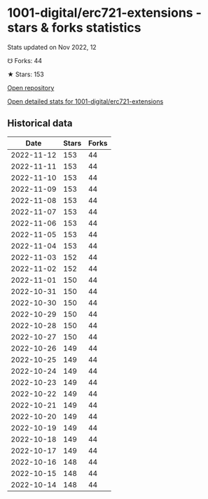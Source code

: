 # 1001-digital/erc721-extensions - stars & forks statistics

Stats updated on Nov 2022, 12

☋ Forks: 44

★ Stars: 153

[Open repository](https://github.com/1001-digital/erc721-extensions)

[Open detailed stats for 1001-digital/erc721-extensions](https://reviewgithub.com/rep/1001-digital/erc721-extensions)

## Historical data
| Date | Stars | Forks |
|------|-------|-------|
| 2022-11-12 | 153 | 44 | 
| 2022-11-11 | 153 | 44 | 
| 2022-11-10 | 153 | 44 | 
| 2022-11-09 | 153 | 44 | 
| 2022-11-08 | 153 | 44 | 
| 2022-11-07 | 153 | 44 | 
| 2022-11-06 | 153 | 44 | 
| 2022-11-05 | 153 | 44 | 
| 2022-11-04 | 153 | 44 | 
| 2022-11-03 | 152 | 44 | 
| 2022-11-02 | 152 | 44 | 
| 2022-11-01 | 150 | 44 | 
| 2022-10-31 | 150 | 44 | 
| 2022-10-30 | 150 | 44 | 
| 2022-10-29 | 150 | 44 | 
| 2022-10-28 | 150 | 44 | 
| 2022-10-27 | 150 | 44 | 
| 2022-10-26 | 149 | 44 | 
| 2022-10-25 | 149 | 44 | 
| 2022-10-24 | 149 | 44 | 
| 2022-10-23 | 149 | 44 | 
| 2022-10-22 | 149 | 44 | 
| 2022-10-21 | 149 | 44 | 
| 2022-10-20 | 149 | 44 | 
| 2022-10-19 | 149 | 44 | 
| 2022-10-18 | 149 | 44 | 
| 2022-10-17 | 149 | 44 | 
| 2022-10-16 | 148 | 44 | 
| 2022-10-15 | 148 | 44 | 
| 2022-10-14 | 148 | 44 | 

